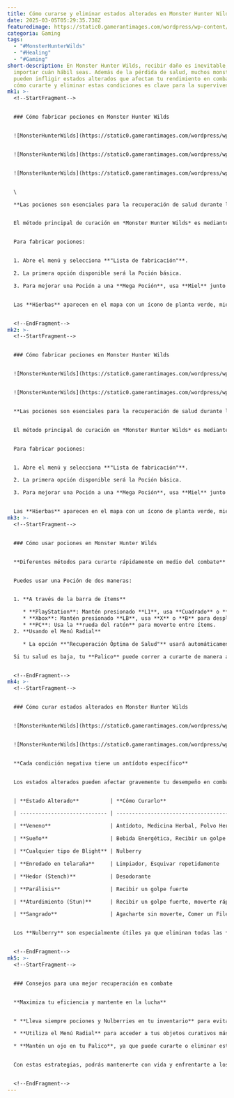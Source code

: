 ```yaml
---
title: Cómo curarse y eliminar estados alterados en Monster Hunter Wilds
date: 2025-03-05T05:29:35.738Z
featuredimage: https://static0.gamerantimages.com/wordpress/wp-content/uploads/2025/03/untitled-design-11-10.jpg?q=49&fit=crop&w=1140&h=&dpr=2
categoria: Gaming
tags:
  - "#MonsterHunterWilds"
  - "#Healing"
  - "#Gaming"
short-description: En Monster Hunter Wilds, recibir daño es inevitable, sin
  importar cuán hábil seas. Además de la pérdida de salud, muchos monstruos
  pueden infligir estados alterados que afectan tu rendimiento en combate. Saber
  cómo curarte y eliminar estas condiciones es clave para la supervivencia.
mk1: >-
  <!--StartFragment-->


  ### Cómo fabricar pociones en Monster Hunter Wilds


  ![MonsterHunterWilds](https://static0.gamerantimages.com/wordpress/wp-content/uploads/2025/03/1-36.jpg?q=49&fit=crop&w=750&h=422&dpr=2 "MonsterHunterWilds")


  ![MonsterHunterWilds](https://static0.gamerantimages.com/wordpress/wp-content/uploads/2025/03/2-35.jpg?q=49&fit=crop&w=750&h=422&dpr=2 "MonsterHunterWilds")


  ![MonsterHunterWilds](https://static0.gamerantimages.com/wordpress/wp-content/uploads/2025/03/3-15.jpg?q=49&fit=crop&w=750&h=422&dpr=2 "MonsterHunterWilds")


  \

  **Las pociones son esenciales para la recuperación de salud durante la caza**


  El método principal de curación en *Monster Hunter Wilds* es mediante **pociones**, que puedes fabricar tanto dentro como fuera del combate. Para crear una **Poción**, solo necesitas un **Hierba**, que se encuentra en la mayoría de las regiones del juego.


  Para fabricar pociones:


  1. Abre el menú y selecciona **"Lista de fabricación"**.

  2. La primera opción disponible será la Poción básica.

  3. Para mejorar una Poción a una **Mega Poción**, usa **Miel** junto con una Poción.


  Las **Hierbas** aparecen en el mapa con un ícono de planta verde, mientras que la **Miel** se muestra con un ícono de panal de color naranja y negro.


  <!--EndFragment-->
mk2: >-
  <!--StartFragment-->


  ### Cómo fabricar pociones en Monster Hunter Wilds


  ![MonsterHunterWilds](https://static0.gamerantimages.com/wordpress/wp-content/uploads/2025/03/1-37.jpg?q=49&fit=crop&w=750&h=422&dpr=2 "MonsterHunterWilds")


  ![MonsterHunterWilds](https://static0.gamerantimages.com/wordpress/wp-content/uploads/2025/03/2-36.jpg?q=49&fit=crop&w=750&h=422&dpr=2 "MonsterHunterWilds")


  **Las pociones son esenciales para la recuperación de salud durante la caza**


  El método principal de curación en *Monster Hunter Wilds* es mediante **pociones**, que puedes fabricar tanto dentro como fuera del combate. Para crear una **Poción**, solo necesitas un **Hierba**, que se encuentra en la mayoría de las regiones del juego.


  Para fabricar pociones:


  1. Abre el menú y selecciona **"Lista de fabricación"**.

  2. La primera opción disponible será la Poción básica.

  3. Para mejorar una Poción a una **Mega Poción**, usa **Miel** junto con una Poción.


  Las **Hierbas** aparecen en el mapa con un ícono de planta verde, mientras que la **Miel** se muestra con un ícono de panal de color naranja y negro.
mk3: >-
  <!--StartFragment-->


  ### Cómo usar pociones en Monster Hunter Wilds


  **Diferentes métodos para curarte rápidamente en medio del combate**


  Puedes usar una Poción de dos maneras:


  1. **A través de la barra de ítems**

     * **PlayStation**: Mantén presionado **L1**, usa **Cuadrado** o **Círculo** para desplazarte.
     * **Xbox**: Mantén presionado **LB**, usa **X** o **B** para desplazarte.
     * **PC**: Usa la **rueda del ratón** para moverte entre ítems.
  2. **Usando el Menú Radial**

     * La opción **"Recuperación Óptima de Salud"** usará automáticamente una **Poción** o **Mega Poción** según la cantidad de salud perdida.

  Si tu salud es baja, tu **Palico** puede correr a curarte de manera automática. También puedes interactuar con un **Vigowasp** para recibir curación instantánea, aunque estos tardan **15 minutos** en reaparecer después de usarlos.


  <!--EndFragment-->
mk4: >-
  <!--StartFragment-->


  ### Cómo curar estados alterados en Monster Hunter Wilds


  ![MonsterHunterWilds](https://static0.gamerantimages.com/wordpress/wp-content/uploads/2025/03/1-38.jpg?q=49&fit=crop&w=750&h=422&dpr=2 "MonsterHunterWilds")


  ![MonsterHunterWilds](https://static0.gamerantimages.com/wordpress/wp-content/uploads/2025/03/2-37.jpg?q=49&fit=crop&w=750&h=422&dpr=2 "MonsterHunterWilds")


  **Cada condición negativa tiene un antídoto específico**


  Los estados alterados pueden afectar gravemente tu desempeño en combate. A continuación, te mostramos cómo curarlos:


  | **Estado Alterado**          | **Cómo Curarlo**                                                        |

  | ---------------------------- | ----------------------------------------------------------------------- |

  | **Veneno**                   | Antídoto, Medicina Herbal, Polvo Herbal                                 |

  | **Sueño**                    | Bebida Energética, Recibir un golpe                                     |

  | **Cualquier tipo de Blight** | Nulberry                                                                |

  | **Enredado en telaraña**     | Limpiador, Esquivar repetidamente                                       |

  | **Hedor (Stench)**           | Desodorante                                                             |

  | **Parálisis**                | Recibir un golpe fuerte                                                 |

  | **Aturdimiento (Stun)**      | Recibir un golpe fuerte, moverte rápidamente                            |

  | **Sangrado**                 | Agacharte sin moverte, Comer un Filete Bien Hecho o Escama de Sushifish |


  Los **Nulberry** son especialmente útiles ya que eliminan todas las **Blights elementales**. Se pueden encontrar en el mapa como semillas azules y son indispensables en cualquier cacería.


  <!--EndFragment-->
mk5: >-
  <!--StartFragment-->


  ### Consejos para una mejor recuperación en combate


  **Maximiza tu eficiencia y mantente en la lucha**


  * **Lleva siempre pociones y Nulberries en tu inventario** para evitar ser víctima de estados alterados.

  * **Utiliza el Menú Radial** para acceder a tus objetos curativos más rápido.

  * **Mantén un ojo en tu Palico**, ya que puede curarte o eliminar estados alterados en situaciones críticas.


  Con estas estrategias, podrás mantenerte con vida y enfrentarte a los monstruos más feroces sin preocuparte por quedarte sin opciones de curación.


  <!--EndFragment-->
---
```

